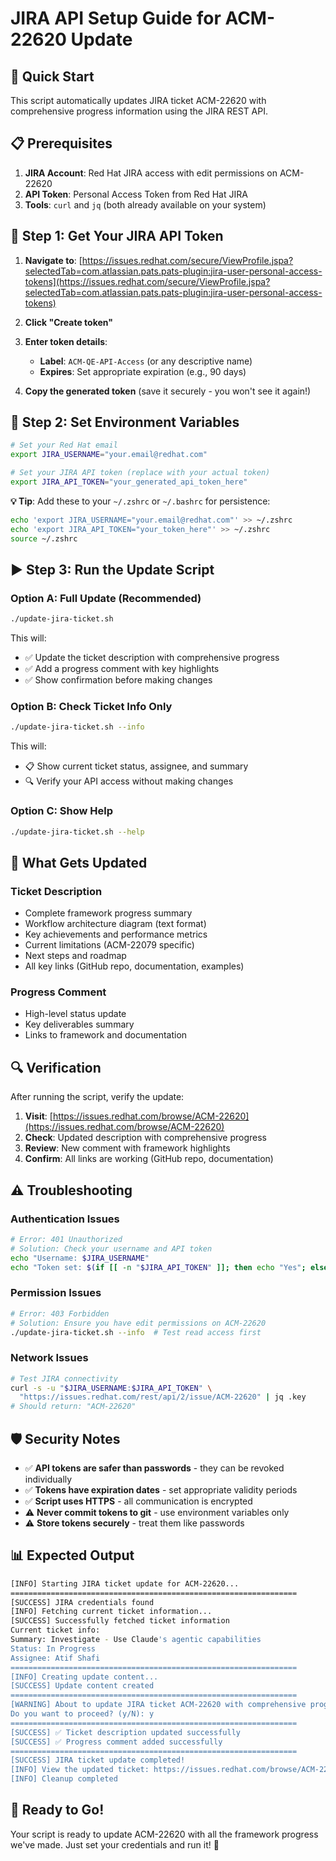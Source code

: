 # JIRA API Setup Guide for ACM-22620 Update

## 🚀 **Quick Start**

This script automatically updates JIRA ticket ACM-22620 with comprehensive progress information using the JIRA REST API.

## 📋 **Prerequisites**

1. **JIRA Account**: Red Hat JIRA access with edit permissions on ACM-22620
2. **API Token**: Personal Access Token from Red Hat JIRA
3. **Tools**: `curl` and `jq` (both already available on your system)

## 🔑 **Step 1: Get Your JIRA API Token**

1. **Navigate to**: [https://issues.redhat.com/secure/ViewProfile.jspa?selectedTab=com.atlassian.pats.pats-plugin:jira-user-personal-access-tokens](https://issues.redhat.com/secure/ViewProfile.jspa?selectedTab=com.atlassian.pats.pats-plugin:jira-user-personal-access-tokens)

2. **Click "Create token"**

3. **Enter token details**:
   - **Label**: `ACM-QE-API-Access` (or any descriptive name)
   - **Expires**: Set appropriate expiration (e.g., 90 days)

4. **Copy the generated token** (save it securely - you won't see it again!)

## 🔧 **Step 2: Set Environment Variables**

```bash
# Set your Red Hat email
export JIRA_USERNAME="your.email@redhat.com"

# Set your JIRA API token (replace with your actual token)
export JIRA_API_TOKEN="your_generated_api_token_here"
```

**💡 Tip**: Add these to your `~/.zshrc` or `~/.bashrc` for persistence:

```bash
echo 'export JIRA_USERNAME="your.email@redhat.com"' >> ~/.zshrc
echo 'export JIRA_API_TOKEN="your_token_here"' >> ~/.zshrc
source ~/.zshrc
```

## ▶️ **Step 3: Run the Update Script**

### **Option A: Full Update (Recommended)**
```bash
./update-jira-ticket.sh
```

This will:
- ✅ Update the ticket description with comprehensive progress
- ✅ Add a progress comment with key highlights
- ✅ Show confirmation before making changes

### **Option B: Check Ticket Info Only**
```bash
./update-jira-ticket.sh --info
```

This will:
- 📋 Show current ticket status, assignee, and summary
- 🔍 Verify your API access without making changes

### **Option C: Show Help**
```bash
./update-jira-ticket.sh --help
```

## 🎯 **What Gets Updated**

### **Ticket Description**
- Complete framework progress summary
- Workflow architecture diagram (text format)
- Key achievements and performance metrics
- Current limitations (ACM-22079 specific)
- Next steps and roadmap
- All key links (GitHub repo, documentation, examples)

### **Progress Comment**
- High-level status update
- Key deliverables summary
- Links to framework and documentation

## 🔍 **Verification**

After running the script, verify the update:

1. **Visit**: [https://issues.redhat.com/browse/ACM-22620](https://issues.redhat.com/browse/ACM-22620)
2. **Check**: Updated description with comprehensive progress
3. **Review**: New comment with framework highlights
4. **Confirm**: All links are working (GitHub repo, documentation)

## ⚠️ **Troubleshooting**

### **Authentication Issues**
```bash
# Error: 401 Unauthorized
# Solution: Check your username and API token
echo "Username: $JIRA_USERNAME"
echo "Token set: $(if [[ -n "$JIRA_API_TOKEN" ]]; then echo "Yes"; else echo "No"; fi)"
```

### **Permission Issues**
```bash
# Error: 403 Forbidden
# Solution: Ensure you have edit permissions on ACM-22620
./update-jira-ticket.sh --info  # Test read access first
```

### **Network Issues**
```bash
# Test JIRA connectivity
curl -s -u "$JIRA_USERNAME:$JIRA_API_TOKEN" \
  "https://issues.redhat.com/rest/api/2/issue/ACM-22620" | jq .key
# Should return: "ACM-22620"
```

## 🛡️ **Security Notes**

- ✅ **API tokens are safer than passwords** - they can be revoked individually
- ✅ **Tokens have expiration dates** - set appropriate validity periods
- ✅ **Script uses HTTPS** - all communication is encrypted
- ⚠️ **Never commit tokens to git** - use environment variables only
- ⚠️ **Store tokens securely** - treat them like passwords

## 📊 **Expected Output**

```bash
[INFO] Starting JIRA ticket update for ACM-22620...
================================================================
[SUCCESS] JIRA credentials found
[INFO] Fetching current ticket information...
[SUCCESS] Successfully fetched ticket information
Current ticket info:
Summary: Investigate - Use Claude's agentic capabilities
Status: In Progress
Assignee: Atif Shafi
================================================================
[INFO] Creating update content...
[SUCCESS] Update content created
================================================================
[WARNING] About to update JIRA ticket ACM-22620 with comprehensive progress information
Do you want to proceed? (y/N): y
================================================================
[SUCCESS] ✅ Ticket description updated successfully
[SUCCESS] ✅ Progress comment added successfully
================================================================
[SUCCESS] JIRA ticket update completed!
[INFO] View the updated ticket: https://issues.redhat.com/browse/ACM-22620
[INFO] Cleanup completed
```

## 🎯 **Ready to Go!**

Your script is ready to update ACM-22620 with all the framework progress we've made. Just set your credentials and run it! 🚀